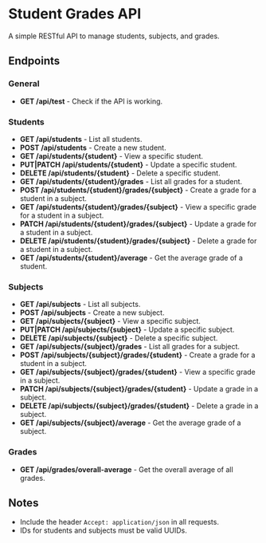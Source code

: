 # Student Grades API

A simple RESTful API to manage students, subjects, and grades.

## Endpoints

### General
- **GET /api/test** - Check if the API is working.

### Students
- **GET /api/students** - List all students.
- **POST /api/students** - Create a new student.
- **GET /api/students/{student}** - View a specific student.
- **PUT|PATCH /api/students/{student}** - Update a specific student.
- **DELETE /api/students/{student}** - Delete a specific student.
- **GET /api/students/{student}/grades** - List all grades for a student.
- **POST /api/students/{student}/grades/{subject}** - Create a grade for a student in a subject.
- **GET /api/students/{student}/grades/{subject}** - View a specific grade for a student in a subject.
- **PATCH /api/students/{student}/grades/{subject}** - Update a grade for a student in a subject.
- **DELETE /api/students/{student}/grades/{subject}** - Delete a grade for a student in a subject.
- **GET /api/students/{student}/average** - Get the average grade of a student.

### Subjects
- **GET /api/subjects** - List all subjects.
- **POST /api/subjects** - Create a new subject.
- **GET /api/subjects/{subject}** - View a specific subject.
- **PUT|PATCH /api/subjects/{subject}** - Update a specific subject.
- **DELETE /api/subjects/{subject}** - Delete a specific subject.
- **GET /api/subjects/{subject}/grades** - List all grades for a subject.
- **POST /api/subjects/{subject}/grades/{student}** - Create a grade for a student in a subject.
- **GET /api/subjects/{subject}/grades/{student}** - View a specific grade in a subject.
- **PATCH /api/subjects/{subject}/grades/{student}** - Update a grade in a subject.
- **DELETE /api/subjects/{subject}/grades/{student}** - Delete a grade in a subject.
- **GET /api/subjects/{subject}/average** - Get the average grade of a subject.

### Grades
- **GET /api/grades/overall-average** - Get the overall average of all grades.

## Notes
- Include the header `Accept: application/json` in all requests.
- IDs for students and subjects must be valid UUIDs.
